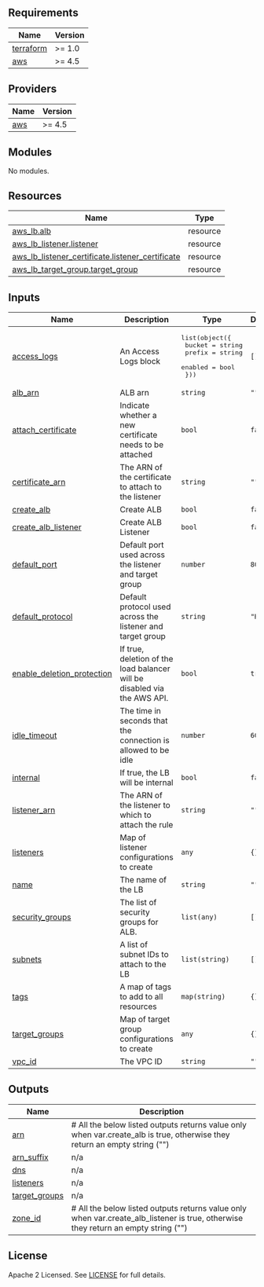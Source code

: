 ## Requirements

| Name | Version |
|------|---------|
| <a name="requirement_terraform"></a> [terraform](#requirement\_terraform) | >= 1.0 |
| <a name="requirement_aws"></a> [aws](#requirement\_aws) | >= 4.5 |

## Providers

| Name | Version |
|------|---------|
| <a name="provider_aws"></a> [aws](#provider\_aws) | >= 4.5 |

## Modules

No modules.

## Resources

| Name | Type |
|------|------|
| [aws_lb.alb](https://registry.terraform.io/providers/hashicorp/aws/latest/docs/resources/lb) | resource |
| [aws_lb_listener.listener](https://registry.terraform.io/providers/hashicorp/aws/latest/docs/resources/lb_listener) | resource |
| [aws_lb_listener_certificate.listener_certificate](https://registry.terraform.io/providers/hashicorp/aws/latest/docs/resources/lb_listener_certificate) | resource |
| [aws_lb_target_group.target_group](https://registry.terraform.io/providers/hashicorp/aws/latest/docs/resources/lb_target_group) | resource |

## Inputs

| Name | Description | Type | Default | Required |
|------|-------------|------|---------|:--------:|
| <a name="input_access_logs"></a> [access\_logs](#input\_access\_logs) | An Access Logs block | <pre>list(object({<br>    bucket  = string<br>    prefix  = string<br>    enabled = bool<br>  }))</pre> | `[]` | no |
| <a name="input_alb_arn"></a> [alb\_arn](#input\_alb\_arn) | ALB arn | `string` | `""` | no |
| <a name="input_attach_certificate"></a> [attach\_certificate](#input\_attach\_certificate) | Indicate whether a new certificate needs to be attached | `bool` | `false` | no |
| <a name="input_certificate_arn"></a> [certificate\_arn](#input\_certificate\_arn) | The ARN of the certificate to attach to the listener | `string` | `""` | no |
| <a name="input_create_alb"></a> [create\_alb](#input\_create\_alb) | Create ALB | `bool` | `false` | no |
| <a name="input_create_alb_listener"></a> [create\_alb\_listener](#input\_create\_alb\_listener) | Create ALB Listener | `bool` | `false` | no |
| <a name="input_default_port"></a> [default\_port](#input\_default\_port) | Default port used across the listener and target group | `number` | `80` | no |
| <a name="input_default_protocol"></a> [default\_protocol](#input\_default\_protocol) | Default protocol used across the listener and target group | `string` | `"HTTP"` | no |
| <a name="input_enable_deletion_protection"></a> [enable\_deletion\_protection](#input\_enable\_deletion\_protection) | If true, deletion of the load balancer will be disabled via the AWS API. | `bool` | `true` | no |
| <a name="input_idle_timeout"></a> [idle\_timeout](#input\_idle\_timeout) | The time in seconds that the connection is allowed to be idle | `number` | `60` | no |
| <a name="input_internal"></a> [internal](#input\_internal) | If true, the LB will be internal | `bool` | `false` | no |
| <a name="input_listener_arn"></a> [listener\_arn](#input\_listener\_arn) | The ARN of the listener to which to attach the rule | `string` | `""` | no |
| <a name="input_listeners"></a> [listeners](#input\_listeners) | Map of listener configurations to create | `any` | `{}` | no |
| <a name="input_name"></a> [name](#input\_name) | The name of the LB | `string` | `""` | no |
| <a name="input_security_groups"></a> [security\_groups](#input\_security\_groups) | The list of security groups for ALB. | `list(any)` | `[]` | no |
| <a name="input_subnets"></a> [subnets](#input\_subnets) | A list of subnet IDs to attach to the LB | `list(string)` | `[]` | no |
| <a name="input_tags"></a> [tags](#input\_tags) | A map of tags to add to all resources | `map(string)` | `{}` | no |
| <a name="input_target_groups"></a> [target\_groups](#input\_target\_groups) | Map of target group configurations to create | `any` | `{}` | no |
| <a name="input_vpc_id"></a> [vpc\_id](#input\_vpc\_id) | The VPC ID | `string` | `""` | no |

## Outputs

| Name | Description |
|------|-------------|
| <a name="output_arn"></a> [arn](#output\_arn) | # All the below listed outputs returns value only when var.create\_alb is true, otherwise they return an empty string ("") |
| <a name="output_arn_suffix"></a> [arn\_suffix](#output\_arn\_suffix) | n/a |
| <a name="output_dns"></a> [dns](#output\_dns) | n/a |
| <a name="output_listeners"></a> [listeners](#output\_listeners) | n/a |
| <a name="output_target_groups"></a> [target\_groups](#output\_target\_groups) | n/a |
| <a name="output_zone_id"></a> [zone\_id](#output\_zone\_id) | # All the below listed outputs returns value only when var.create\_alb\_listener is true, otherwise they return an empty string ("") |

## License

Apache 2 Licensed. See [LICENSE](https://github.com/TechHoldingLLC/terraform-aws-alb/blob/main/LICENSE) for full details.